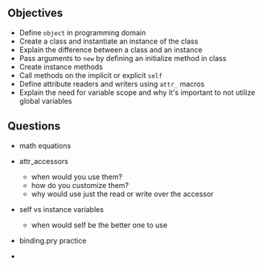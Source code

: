 
## Objectives

* Define `object` in programming domain
* Create a class and instantiate an instance of the class
* Explain the difference between a class and an instance
* Pass arguments to `new` by defining an initialize method in class
* Create instance methods
* Call methods on the implicit or explicit `self`
* Define attribute readers and writers using `attr_` macros
* Explain the need for variable scope and why it's important to not utilize global variables

## Questions

* math equations
* attr_accessors
    * when would you use them?
    * how do you customize them?
    * why would use just the read or write over the accessor
* self vs instance variables
    * when would self be the better one to use

* binding.pry practice
* 